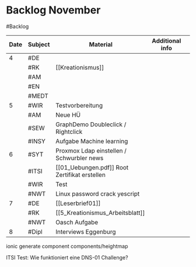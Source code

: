 # Backlog November
#Backlog 

| Date | Subject | Material                                      | Additional info |     |
| ---- | ------- | --------------------------------------------- | --------------- | --- |
| 4    | #DE     |                                               |                 |     |
|      | #RK     | [[Kreationismus]]                             |                 |     |
|      | #AM     |                                               |                 |     |
|      | #EN     |                                               |                 |     |
|      | #MEDT   |                                               |                 |     |
| 5    | #WIR    | Testvorbereitung                              |                 |     |
|      | #AM     | Neue HÜ                                       |                 |     |
|      | #SEW    | GraphDemo Doubleclick / Rightclick            |                 |     |
|      | #INSY   | Aufgabe Machine learning                      |                 |     |
| 6    | #SYT    | Proxmox Ldap einstellen / Schwurbler news     |                 |     |
|      | #ITSI   | [[01_Uebungen.pdf]] Root Zertifikat erstellen |                 |     |
|      | #WIR    | Test                                          |                 |     |
|      | #NWT    | Linux password crack yescript                 |                 |     |
| 7    | #DE     | [[Leserbrief01]]                              |                 |     |
|      | #RK     | [[5_Kreationismus_Arbeitsblatt]]              |                 |     |
|      | #NWT    | Oasch Aufgabe                                 |                 |     |
| 8    | #Dipl   | Interviews Eggenburg                          |                 |     |
ionic generate component components/heightmap

ITSI Test: Wie funktioniert eine DNS-01 Challenge? 